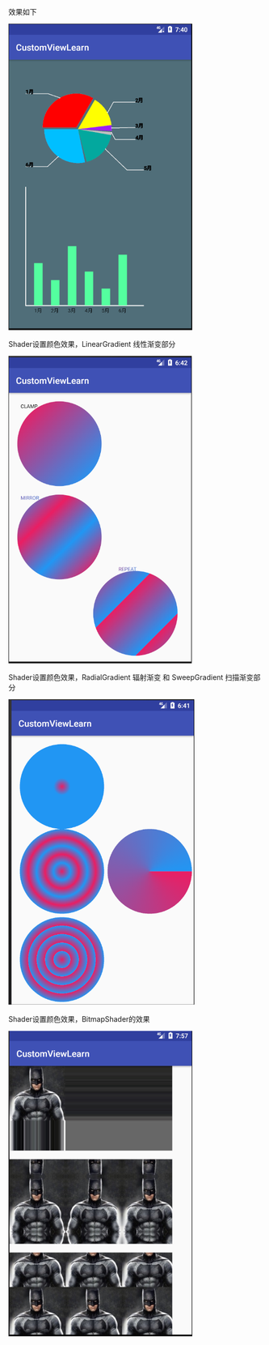 效果如下


![Image text](https://github.com/linguanghua/ViewLearn/blob/master/img/xiaoguo.png)

Shader设置颜色效果，LinearGradient 线性渐变部分

![Image text](https://github.com/linguanghua/ViewLearn/blob/master/img/xiaoguo1.png)

Shader设置颜色效果，RadialGradient 辐射渐变 和 SweepGradient 扫描渐变部分

![Image text](https://github.com/linguanghua/ViewLearn/blob/master/img/xiaoguo2.png)


Shader设置颜色效果，BitmapShader的效果

![Image text](https://github.com/linguanghua/ViewLearn/blob/master/img/xiaoguo3.png)

 
